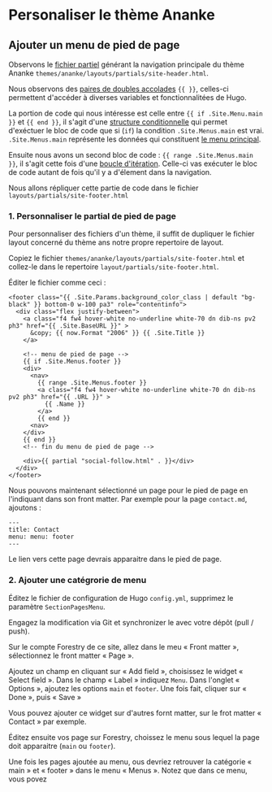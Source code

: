 # Personaliser le thème Ananke

## Ajouter un menu de pied de page

Observons le [fichier partiel](https://gohugo.io/templates/partials/) générant la navigation principale du thème Ananke `themes/ananke/layouts/partials/site-header.html`.

Nous observons des [paires de doubles accolades](https://gohugo.io/templates/introduction/#basic-syntax) `{{ }}`, celles-ci permettent d'accéder à diverses variables et fonctionnalitées de Hugo.

La portion de code qui nous intéresse est celle entre `{{ if .Site.Menu.main }}` et `{{ end }}`, il s'agit d'une [structure conditionnelle](https://gohugo.io/templates/introduction/#conditionals) qui permet d'exéctuer le bloc de code que si (`if`) la condition `.Site.Menus.main` est vrai. `.Site.Menus.main` représente les données qui constituent [le menu principal](https://gohugo.io/content-management/menus).

Ensuite nous avons un second bloc de code : `{{ range .Site.Menus.main }}`, il s'agit cette fois d'une [boucle d'itération](https://gohugo.io/templates/introduction/#iteration). Celle-ci vas exécuter le bloc de code autant de fois qu'il y a d'élement dans la navigation.

Nous allons répliquer cette partie de code dans le fichier `layouts/partials/site-footer.html`

### 1. Personnaliser le partial de pied de page

Pour personnaliser des fichiers d'un thème, il suffit de dupliquer le fichier layout concerné du thème ans notre propre repertoire de layout. 

Copiez le fichier `themes/ananke/layouts/partials/site-footer.html` et collez-le dans le repertoire `layout/partials/site-footer.html`.

Éditer le fichier comme ceci :
```
<footer class="{{ .Site.Params.background_color_class | default "bg-black" }} bottom-0 w-100 pa3" role="contentinfo">
  <div class="flex justify-between">
    <a class="f4 fw4 hover-white no-underline white-70 dn dib-ns pv2 ph3" href="{{ .Site.BaseURL }}" >
      &copy; {{ now.Format "2006" }} {{ .Site.Title }}
    </a>

    <!-- menu de pied de page -->
    {{ if .Site.Menus.footer }}
    <div>
      <nav>
        {{ range .Site.Menus.footer }}
        <a class="f4 fw4 hover-white no-underline white-70 dn dib-ns pv2 ph3" href="{{ .URL }}" >
          {{ .Name }}
        </a>
        {{ end }}
      <nav>
    </div>
    {{ end }}
    <!-- fin du menu de pied de page -->

    <div>{{ partial "social-follow.html" . }}</div>
  </div>
</footer>
```

Nous pouvons maintenant sélectionné un page pour le pied de page en l'indiquant dans son front matter. Par exemple pour la page `contact.md`, ajoutons : 
```
---
title: Contact
menu: menu: footer
---
```

Le lien vers cette page devrais apparaitre dans le pied de page.

### 2. Ajouter une catégrorie de menu

Éditez le fichier de configuration de Hugo `config.yml`, supprimez le paramètre `SectionPagesMenu`.

Engagez la modification via Git et synchronizer le avec votre dépôt (pull / push).

Sur le compte Forestry de ce site, allez dans le meu « Front matter », sélectionnez le front matter « Page ».

Ajoutez un champ en cliquant sur « Add field », choisissez le widget « Select field ». Dans le champ « Label » indiquez `Menu`. Dans l'onglet « Options », ajoutez les options `main` et `footer`. Une fois fait, cliquer sur « Done », puis « Save »

Vous pouvez ajouter ce widget sur d'autres fornt matter, sur le frot matter « Contact » par exemple.

Éditez ensuite vos page sur Forestry, choissez le menu sous lequel la page doit apparaitre (`main` ou `footer`).

Une fois les pages ajoutée au menu, ous devriez retrouver la catégorie « main » et « footer » dans le menu « Menus ». Notez que dans ce menu, vous povez 
